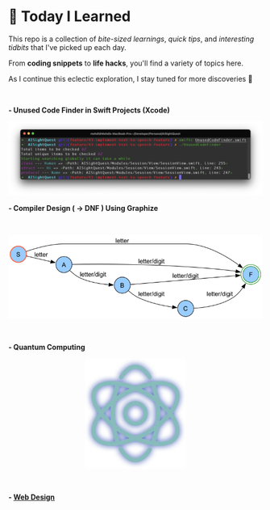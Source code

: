 # 📘 Today I Learned

This repo is a collection of *bite-sized learnings*, *quick tips*, and *interesting tidbits* that I've picked up each day. 

From **coding snippets** to **life hacks**, you'll find a variety of topics here.

As I continue this eclectic exploration, I stay tuned for more discoveries 🤯

&nbsp;&nbsp;

**- Unused Code Finder in Swift Projects (Xcode)**

<p align="center"><img src="Swift/UnusedCodeFinder/UnusedCodeFinder.png"/></p>

**- Compiler Design ( -> DNF ) Using Graphize**

&nbsp;&nbsp;

<p align="center"><img src="CompilerDesign/University/hw1-task3-dfa.png"/></p>

&nbsp;&nbsp;


**- Quantum Computing**

<p align="center"><img src="QuantumComputing/qubit.png" width="200"/></p>

&nbsp;&nbsp;


**- [Web Design](https://github.com/nsswifter/TodayILearned/tree/main/WebDesign/University/LuxoPSDE-MailTemplate)**
